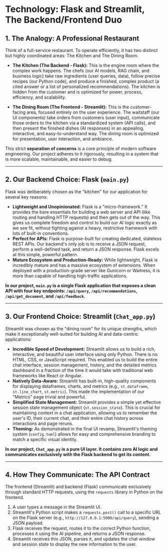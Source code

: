 # Technology: Flask and Streamlit, The Backend/Frontend Duo

## 1. The Analogy: A Professional Restaurant
Think of a full-service restaurant. To operate efficiently, it has two distinct but highly coordinated areas: The Kitchen and The Dining Room.

*   **The Kitchen (The Backend - Flask):** This is the engine room where the complex work happens. The chefs (our AI models, RAG chain, and business logic) take raw ingredients (user queries, data), follow precise recipes (our Python code), and produce a finished, complex product (a cited answer or a list of personalized recommendations). The kitchen is hidden from the customer and is optimized for power, process, efficiency, and scalability.

*   **The Dining Room (The Frontend - Streamlit):** This is the customer-facing area, focused entirely on the user experience. The waitstaff (our UI components) take orders from customers (user input), communicate those orders to the kitchen via a standardized system (API calls), and then present the finished dishes (AI responses) in an appealing, interactive, and easy-to-understand way. The dining room is optimized for presentation, user interaction, and ambiance.

This strict **separation of concerns** is a core principle of modern software engineering. Our project adheres to it rigorously, resulting in a system that is more scalable, maintainable, and easier to debug.

---

## 2. Our Backend Choice: Flask (`main.py`)
Flask was deliberately chosen as the "kitchen" for our application for several key reasons:

*   **Lightweight and Unopinionated:** Flask is a "micro-framework." It provides the bare essentials for building a web server and API (like routing and handling HTTP requests) and then gets out of the way. This gives us complete freedom and control to build our AI logic exactly as we see fit, without fighting against a heavy, restrictive framework with lots of built-in conventions.
*   **Perfect for APIs:** Flask is purpose-built for creating dedicated, stateless REST APIs. Our backend's only job is to receive a JSON request, perform a well-defined task, and return a JSON response. Flask excels at this simple, powerful pattern.
*   **Mature Ecosystem and Production-Ready:** While lightweight, Flask is incredibly mature and has a massive ecosystem of extensions. When deployed with a production-grade server like Gunicorn or Waitress, it is more than capable of handling high-traffic applications.

**In our project, `main.py` is a single Flask application that exposes a clean API with four key endpoints: `/api/query`, `/api/recommendations`, `/api/get_document`, and `/api/feedback`.**

---

## 3. Our Frontend Choice: Streamlit (`Chat_app.py`)
Streamlit was chosen as the "dining room" for its unique strengths, which make it exceptionally well-suited for building AI and data-centric applications:

*   **Incredible Speed of Development:** Streamlit allows us to build a rich, interactive, and beautiful user interface using only Python. There is no HTML, CSS, or JavaScript required. This enabled us to build the entire chat interface, session management, history, and the detailed metrics dashboard in a fraction of the time it would take with traditional web frameworks like React or Angular.
*   **Natively Data-Aware:** Streamlit has built-in, high-quality components for displaying dataframes, charts, and metrics (e.g., `st.dataframe`, `st.line_chart`, `st.metric`). This made the implementation of our "Metrics" page trivial and powerful.
*   **Simplified State Management:** Streamlit provides a simple yet effective session state management object (`st.session_state`). This is crucial for maintaining context in a chat application, allowing us to remember the user's ID, their current chat, and their entire chat history across interactions and page reruns.
*   **Theming:** As demonstrated in the final UI revamp, Streamlit's theming system (`config.toml`) allows for easy and comprehensive branding to match a specific visual identity.

**In our project, `Chat_app.py` is a pure UI layer. It contains zero AI logic and communicates exclusively with the Flask backend to get its content.**

---

## 4. How They Communicate: The API Contract
The frontend (Streamlit) and backend (Flask) communicate exclusively through standard HTTP requests, using the `requests` library in Python on the frontend.

1.  A user types a message in the Streamlit UI.
2.  Streamlit's Python script makes a `requests.post()` call to a specific URL on the Flask server (e.g., `http://127.0.0.1:5000/api/query`), sending a JSON payload.
3.  Flask receives the request, routes it to the correct Python function, processes it using the AI pipeline, and returns a JSON response.
4.  Streamlit receives this JSON, parses it, and updates the chat window and session state to display the new information to the user.
